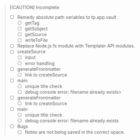 > [!CAUTION] Incomplete
>    - [ ] Remedy absolute path variables to tp.app.vault
> 	   - [ ] getTag
>		- [ ] getSubject
>		- [ ] getSource
>		- [ ] writeToFile
>	- [ ] Replace Node.js fs module with Templater API modules.
>	- [ ] createSource
>		- [ ] input
>		- [ ] error handling
>	- [ ] generateFrontmatter
>		- [ ] link to createSource
>	- [ ] main
>		- [ ] unique title check
>		- [ ] debug console error: filename already exists>
>	- [ ] generateFrontmatter
>		- [ ] link to createSource
>	- [ ] main
>		- [ ] unique title check
>		- [ ] debug console error: filename already exists
>	- [ ] Bugs
>		- [ ] Notes are not being saved in the correct space.
